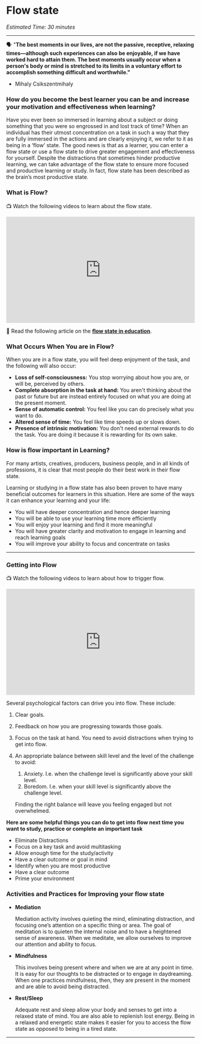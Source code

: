 # Flow state

*Estimated Time: 30 minutes*

---

<aside>


🗣 "**The best moments in our lives, are not the passive, receptive, relaxing times—although such experiences can also be enjoyable, if we have worked hard to attain them. The best moments usually occur when a person's body or mind is stretched to its limits in a voluntary effort to accomplish something difficult and worthwhile."**

- Mihaly Csikszentmihaly
    
</aside>

### How do you become the best learner you can be and increase your motivation and effectiveness when learning?

Have you ever been so immersed in learning about a subject or doing something that you were so engrossed in and lost track of time? When an individual has their utmost concentration on a task in such a way that they are fully immersed in the actions and are clearly enjoying it, we refer to it as being in a ‘flow’ state. The good news is that as a learner, you can enter a flow state or use a flow state to drive greater engagement and effectiveness for yourself. Despite the distractions that sometimes hinder productive learning, we can take advantage of the flow state to ensure more focused and productive learning or study. In fact, flow state has been described as the brain’s most productive state.

### What is Flow?

<aside>


📺 Watch the following videos to learn about the flow state.

</aside>

<div style="position: relative; padding-bottom: 56.25%; height: 0;"><iframe src="https://www.youtube.com/embed/znwUCNrjpD4" title="YouTube video player" frameborder="0" allow="accelerometer; autoplay; clipboard-write; encrypted-media; gyroscope; picture-in-picture" allowfullscreen style="position: absolute; top: 0; left: 0; width: 100%; height: 100%;"></iframe></div>

<aside>


📖 Read the following article on the [**flow state in education**](https://edwp.educ.msu.edu/research/wp-content/uploads/sites/10/2020/06/CHALLENGE_FlowEducation.pdf).

</aside>

### What Occurs When You are in Flow?

When you are in a flow state, you will feel deep enjoyment of the task, and the following will also occur:

- **Loss of self-consciousness:** You stop worrying about how you are, or will be, perceived by others.
- **Complete absorption in the task at hand:** You aren't thinking about the past or future but are instead entirely focused on what you are doing at the present moment.
- **Sense of automatic control:** You feel like you can do precisely what you want to do.
- **Altered sense of time:** You feel like time speeds up or slows down.
- **Presence of intrinsic motivation:** You don't need external rewards to do the task. You are doing it because it is rewarding for its own sake.

### How is flow important in Learning?

For many artists, creatives, producers, business people, and in all kinds of professions, it is clear that most people do their best work in their flow state.

Learning or studying in a flow state has also been proven to have many beneficial outcomes for learners in this situation. Here are some of the ways it can enhance your learning and your life:

- You will have deeper concentration and hence deeper learning
- You will be able to use your learning time more efficiently
- You will enjoy your learning and find it more meaningful
- You will have greater clarity and motivation to engage in learning and reach learning goals
- You will improve your ability to focus and concentrate on tasks

---

### Getting into Flow

<aside>


📺 Watch the following videos to learn about how to trigger flow.

</aside>

<div style="position: relative; padding-bottom: 56.25%; height: 0;"><iframe src="https://www.youtube.com/embed/FnAtGB72F1Q" title="YouTube video player" frameborder="0" allow="accelerometer; autoplay; clipboard-write; encrypted-media; gyroscope; picture-in-picture" allowfullscreen style="position: absolute; top: 0; left: 0; width: 100%; height: 100%;"></iframe></div>

Several psychological factors can drive you into flow. These include:

1. Clear goals.
2. Feedback on how you are progressing towards those goals.
3. Focus on the task at hand. You need to avoid distractions when trying to get into flow.
4. An appropriate balance between skill level and the level of the challenge to avoid:
    1. Anxiety. I.e. when the challenge level is significantly above your skill level.
    2. Boredom. I.e. when your skill level is significantly above the challenge level. 
    
    Finding the right balance will leave you feeling engaged but not overwhelmed.
    

**Here are some helpful things you can do to get into flow next time you want to study, practice or complete an important task**

- Eliminate Distractions
- Focus on a key task and avoid multitasking
- Allow enough time for the study/activity
- Have a clear outcome or goal in mind
- Identify when you are most productive
- Have a clear outcome
- Prime your environment

### Activities and Practices for Improving your flow state

- **Mediation**
    
    Mediation activity involves quieting the mind, eliminating distraction, and focusing one’s attention on a specific thing or area. The goal of meditation is to quieten the internal noise and to have a heightened sense of awareness. When we meditate, we allow ourselves to improve our attention and ability to focus. 
    
- **Mindfulness**
    
    This involves being present where and when we are at any point in time. It is easy for our thoughts to be distracted or to engage in daydreaming. When one practices mindfulness, then, they are present in the moment and are able to avoid being distracted. 
    
- **Rest/Sleep**
    
    Adequate rest and sleep allow your body and senses to get into a relaxed state of mind. You are also able to replenish lost energy. Being in a relaxed and energetic state makes it easier for you to access the flow state as opposed to being in a tired state.
    

---



